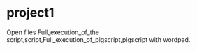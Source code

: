 # project1

Open files Full_execution_of_the script,script,Full_execution_of_pigscript,pigscript with wordpad.

